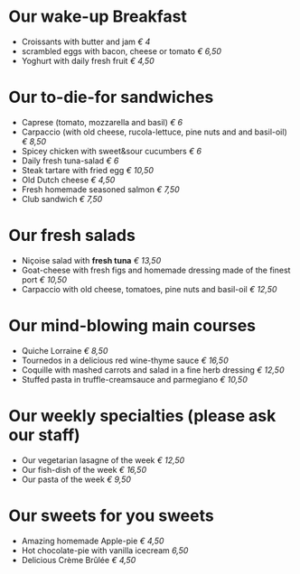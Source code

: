 # Our wake-up Breakfast
- Croissants with butter and jam *€ 4*
- scrambled eggs with bacon, cheese or tomato *€ 6,50*
- Yoghurt with daily fresh fruit *€ 4,50*

# Our to-die-for sandwiches
- Caprese (tomato, mozzarella and basil) *€ 6*
- Carpaccio (with old cheese, rucola-lettuce, pine nuts and and basil-oil) *€ 8,50*
- Spicey chicken with sweet&sour cucumbers *€ 6*
- Daily fresh tuna-salad *€ 6*
- Steak tartare with fried egg *€ 10,50*
- Old Dutch cheese *€ 4,50*
- Fresh homemade seasoned salmon *€ 7,50*
- Club sandwich *€ 7,50*

# Our fresh salads
- Niçoise salad with **fresh tuna** *€ 13,50*
- Goat-cheese with fresh figs and homemade dressing made of the finest port *€ 10,50*
- Carpaccio with old cheese, tomatoes, pine nuts and basil-oil *€ 12,50*

# Our mind-blowing main courses
- Quiche Lorraine *€ 8,50*
- Tournedos in a delicious red wine-thyme sauce  *€ 16,50*
- Coquille with mashed carrots and salad in a fine herb dressing *€ 12,50*
- Stuffed pasta in truffle-creamsauce and parmegiano *€ 10,50*

# Our weekly specialties (please ask our staff)
- Our vegetarian lasagne of the week *€ 12,50*
- Our fish-dish of the week *€ 16,50*
- Our pasta of the week *€ 9,50*

# Our sweets for you sweets
- Amazing homemade Apple-pie *€ 4,50*
- Hot chocolate-pie with vanilla icecream *6,50*
- Delicious Crème Brûlée *€ 4,50*